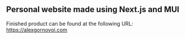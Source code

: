 ## Personal website made using Next.js and MUI

Finished product can be found at the following URL: https://alexgornovoi.com
